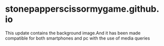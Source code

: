 # stonepapperscissormygame.github.io

This update contains the background image.And it has been made compatible for both smartphones and pc with the use of media queries
